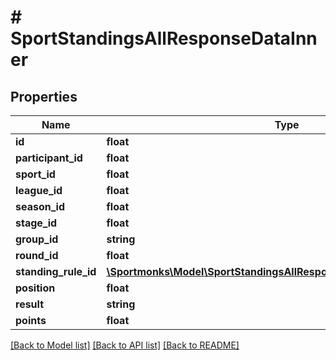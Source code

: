 # # SportStandingsAllResponseDataInner

## Properties

Name | Type | Description | Notes
------------ | ------------- | ------------- | -------------
**id** | **float** |  | [optional]
**participant_id** | **float** |  | [optional]
**sport_id** | **float** |  | [optional]
**league_id** | **float** |  | [optional]
**season_id** | **float** |  | [optional]
**stage_id** | **float** |  | [optional]
**group_id** | **string** |  | [optional]
**round_id** | **float** |  | [optional]
**standing_rule_id** | [**\Sportmonks\Model\SportStandingsAllResponseDataInnerStandingRuleId**](SportStandingsAllResponseDataInnerStandingRuleId.md) |  | [optional]
**position** | **float** |  | [optional]
**result** | **string** |  | [optional]
**points** | **float** |  | [optional]

[[Back to Model list]](../../README.md#models) [[Back to API list]](../../README.md#endpoints) [[Back to README]](../../README.md)
